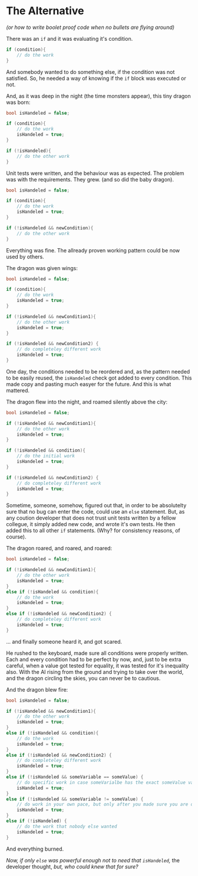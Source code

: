 # The Alternative
*(or how to write boolet proof code when no bullets are flying around)*

There was an `if` and it was evaluating it's condition.

```cs
if (condition){
    // do the work 
}
```

And somebody wanted to do something else, if the condition was not satisfied. So, he needed a way of knowing if the `if` block was executed or not.

And, as it was deep in the night (the time monsters appear), this tiny dragon was born:

```cs
bool isHandeled = false;

if (condition){
    // do the work
    isHandeled = true;
}

if (!isHandeled){
    // do the other work
}
```

Unit tests were written, and the behaviour was as expected. The problem was with the requirements. They grew. (and so did the baby dragon). 

```cs
bool isHandeled = false;

if (condition){
    // do the work
    isHandeled = true;
}

if (!isHandeled && newCondition){
    // do the other work
}
```

Everything was fine. The allready proven working pattern could be now used by others.

The dragon was given wings:

```cs
bool isHandeled = false;

if (condition){
    // do the work
    isHandeled = true;
}

if (!isHandeled && newCondition1){
    // do the other work
    isHandeled = true;
}

if (!isHandeled && newCondition2) {
    // do completeley different work
    isHandeled = true;
}
```

One day, the conditions needed to be reordered and, as the pattern needed to be easily reused, the `isHandeled` check got added to every condition. This made copy and pasting much easyer for the future. And this is what mattered.

The dragon flew into the night, and roamed silently above the city:

```cs
bool isHandeled = false;

if (!isHandeled && newCondition1){
    // do the other work
    isHandeled = true;
}

if (!isHandeled && condition){
    // do the initial work
    isHandeled = true;
}

if (!isHandeled && newCondition2) {
    // do completeley different work
    isHandeled = true;
}
```

Sometime, someone, somehow, figured out that, in order to be absolutelty sure that no bug can enter the code, could use an `else` statement. But, as any coution developer that does not trust unit tests written by a fellow collegue, it simply added new code, and wrote it's own tests. He then added this to all other `if` statements. (Why? for consistency reasons, of course). 

The dragon roared, and roared, and roared: 

```cs
bool isHandeled = false;

if (!isHandeled && newCondition1){
    // do the other work
    isHandeled = true;
}
else if (!isHandeled && condition){
    // do the work
    isHandeled = true;
}
else if (!isHandeled && newCondition2) {
    // do completeley different work
    isHandeled = true;
}
```

... and finally someone heard it, and got scared.

He rushed to the keyboard, made sure all conditions were properly written. Each and every condition had to be perfect by now, and, just to be extra careful, when a value got tested for equality, it was tested for it's inequality also. With the AI rising from the ground and trying to take over the world, and the dragon circling the skies, you can never be to cautious.

And the dragon blew fire:

```cs
bool isHandeled = false;

if (!isHandeled && newCondition1){
    // do the other work
    isHandeled = true;
}
else if (!isHandeled && condition){
    // do the work
    isHandeled = true;
}
else if (!isHandeled && newCondition2) {
    // do completeley different work
    isHandeled = true;
}
else if (!isHandeled && someVariable == someValue) {
    // do specific work in case someVarialbe has the exact someValue value
    isHandeled = true;
}
else if (!isHandeled && someVariable != someValue) {
    // do work in your own pace, but only after you made sure you are doing it right
    isHandeled = true;
}
else if (!isHandeled) {
    // do the work that nobody else wanted
    isHandeled = true;
}
```

And everything burned.

*Now, if only `else` was powerful enough not to need that `isHandeled`,* the developer thought, *but, who could knew that for sure?*
